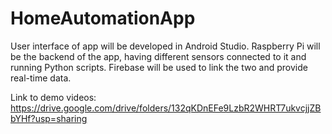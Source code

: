 # HomeAutomationApp
User interface of app will be developed in Android Studio.
Raspberry Pi will be the backend of the app, having different sensors connected to it and running Python scripts.
Firebase will be used to link the two and provide real-time data.

Link to demo videos: https://drive.google.com/drive/folders/132qKDnEFe9LzbR2WHRT7ukvcjjZBbYHf?usp=sharing

